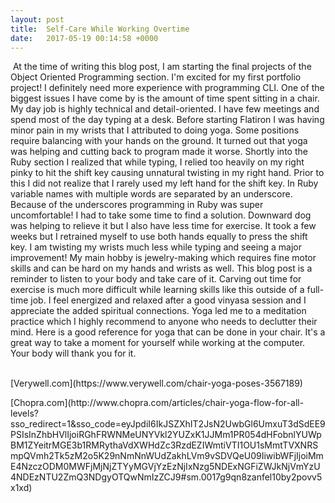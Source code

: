 ```yaml
---
layout: post
title:  Self-Care While Working Overtime
date:   2017-05-19 00:14:58 +0000
---
```


​
At the time of writing this blog post, I am starting the final projects of the Object Oriented Programming section.  I'm excited for my first portfolio project!  I definitely need more experience with programming CLI.  One of the biggest issues I have come by is the amount of time spent sitting in a chair.  My day job is highly technical and detail-oriented.  I have few meetings and spend most of the day typing at a desk.  Before starting Flatiron I was having minor pain in my wrists that I attributed to doing yoga. Some positions require balancing with your hands on the ground.  It turned out that yoga was helping and cutting back to program made it worse.  Shortly into the Ruby section I realized that while typing, I relied too heavily on my right pinky to hit the shift key causing unnatural twisting in my right hand.  Prior to this I did not realize that I rarely used my left hand for the shift key.  In Ruby variable names with multiple words are separated by an underscore.  Because of the underscores programming in Ruby was super uncomfortable!  I had to take some time to find a solution.  Downward dog was helping to relieve it but I also have less time for exercise.  It took a few weeks but I retrained myself to use both hands equally to press the shift key.  I am twisting my wrists much less while typing and seeing a major improvement!  My main hobby is jewelry-making which requires fine motor skills and can be hard on my hands and wrists as well.  This blog post is a reminder to listen to your body and take care of it.  Carving out time for exercise is much more difficult while learning skills like this outside of a full-time job.  I feel energized and relaxed after a good vinyasa session and I appreciate the added spiritual connections.  Yoga led me to a meditation practice which I highly recommend to anyone who needs to declutter their mind.  Here is a good reference for yoga that can be done in your chair.  It's a great way to take a moment for yourself while working at the computer.  Your body will thank you for it.  
​
<p>[Verywell.com](https://www.verywell.com/chair-yoga-poses-3567189)
​
<p>[Chopra.com](http://www.chopra.com/articles/chair-yoga-flow-for-all-levels?sso_redirect=1&sso_code=eyJpdiI6IkJSZXhIT2JsN2UwbGl6UmxuT3dSdEE9PSIsInZhbHVlIjoiRGhFRWNMeUNYVkl2YUZxK1JJMm1PR054dHFobnlYUWpBM1ZYeitrMGE3b1RMRythaVdXWHdZc3RzdEZIWmtiVTI1OU1sMmtTVXNRSmpQVmh2Tk5zM2o5K29nNmNnWUdZakhLVm9vSDVQeU09IiwibWFjIjoiMmE4NzczODM0MWFjMjNjZTYyMGVjYzEzNjIxNzg5NDExNGFiZWJkNjVmYzU4NDEzNTU2ZmQ3NDgyOTQwNmIzZCJ9#sm.0017g9qn8zanfel10by2povv5x1xd)


